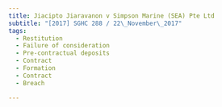 ```yaml
---
title: Jiacipto Jiaravanon v Simpson Marine (SEA) Pte Ltd 
subtitle: "[2017] SGHC 288 / 22\_November\_2017"
tags:
  - Restitution
  - Failure of consideration
  - Pre-contractual deposits
  - Contract
  - Formation
  - Contract
  - Breach

---
```


